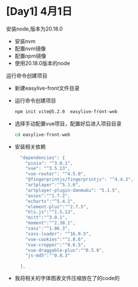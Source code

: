 # [Day1] 4月1日

安装node,版本为20.18.0

- 安装nvm
- 配置nvm镜像
- 配置npm镜像
- 使用20.18.0版本的node

运行命令创建项目

- 新建easylive-front文件目录

- 运行命令创建项目

  ```bash
  npm init vite@5.2.0  easylive-front-web
  ```

- 选择手动配置vue项目，配置好后进入项目目录

  ```bash
  cd easylive-front-web
  ```

- 安装相关依赖

  ```java
    "dependencies": {
      "pinia": "^3.0.1",
      "vue": "^3.5.13",
      "vue-router": "^4.5.0",
      "@fingerprintjs/fingerprintjs": "^4.4.3",
      "artplayer":"^5.1.6",
      "artplayer-plugin-danmuku": "5.1.5",
      "axios":"^1.7.2",
      "echarts":"^5.4.2",
      "element-plus":"^2.7.5",
      "hls.js":"^1.5.13",
      "mitt":"^3.0.1",
      "moment":"^2.30.1",
      "sass":"^1.86.3",
      "sass-loader": "^16.0.5",
      "vue-cookies":"^1.8.6",
      "vue-cropper":"^0.6.5",
      "vue-draggable-plus":"^0.5.0",
      "js-md5":"^0.8.3"
  
    },
  ```
  
- 我将相关的字体图表文件压缩放在了的code的
